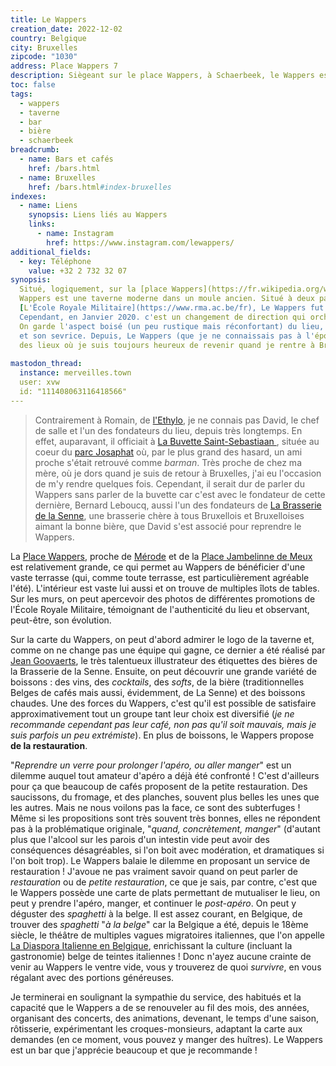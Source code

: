 ```yaml
---
title: Le Wappers
creation_date: 2022-12-02
country: Belgique
city: Bruxelles
zipcode: "1030"
address: Place Wappers 7
description: Siègeant sur le place Wappers, à Schaerbeek, le Wappers est une taverne conviviale.
toc: false
tags:
  - wappers
  - taverne
  - bar
  - bière
  - schaerbeek
breadcrumb:
  - name: Bars et cafés
    href: /bars.html
  - name: Bruxelles
    href: /bars.html#index-bruxelles
indexes:
  - name: Liens
    synopsis: Liens liés au Wappers
    links:
      - name: Instagram
        href: https://www.instagram.com/lewappers/
additional_fields:
  - key: Téléphone
    value: +32 2 732 32 07
synopsis:
  Situé, logiquement, sur la [place Wappers](https://fr.wikipedia.org/wiki/Place_Wappers), le
  Wappers est une taverne moderne dans un moule ancien. Situé à deux pas de
  [L'Ëcole Royale Militaire](https://www.rma.ac.be/fr), Le Wappers fut le théâtre de leurs pauses.
  Cependant, en Janvier 2020. c'est un changement de direction qui orchestrera une lente mutation.
  On garde l'aspect boisé (un peu rustique mais réconfortant) du lieu, et on modernise sa carte
  et son sevrice. Depuis, Le Wappers (que je ne connaissais pas à l'époque), est devenu un
  des lieux où je suis toujours heureux de revenir quand je rentre à Bruxelles !
  
mastodon_thread:
  instance: merveilles.town
  user: xvw
  id: "111408063116418566"
---
```


> Contrairement à Romain, de [l'Ethylo](/addresses/ethylo.html), je ne connais
> pas David, le chef de salle et l'un des fondateurs du lieu, depuis très
> longtemps. En effet, auparavant, il officiait à [La Buvette Saint-Sebastiaan
> ](https://www.buvettesintsebastiaan.com/), située au coeur du [parc
> Josaphat](https://fr.wikipedia.org/wiki/Parc_Josaphat) où, par le plus grand
> des hasard, un ami proche s'était retrouvé comme _barman_. Très proche de
> chez ma mère, où je dors quand je suis de retour à Bruxelles, j'ai eu
> l'occasion de m'y rendre quelques fois. Cependant, il serait dur de parler du
> Wappers sans parler de la buvette car c'est avec le fondateur de cette
> dernière, Bernard Leboucq, aussi l'un des fondateurs de [La Brasserie de la
> Senne](https://www.brasseriedelasenne.be/?lang=fr), une brasserie chère à tous
> Bruxellois et Bruxelloises aimant la bonne bière, que David s'est associé pour
> reprendre le Wappers.

La [Place Wappers](https://fr.wikipedia.org/wiki/Place_Wappers), proche de
[Mérode](<https://fr.wikipedia.org/wiki/Merode_(m%C3%A9tro_de_Bruxelles)>) et de
la [Place Jambelinne de
Meux](https://fr.wikipedia.org/wiki/Place_de_Jamblinne_de_Meux) est relativement
grande, ce qui permet au Wappers de bénéficier d'une vaste terrasse (qui, comme
toute terrasse, est particulièrement agréable l'été). L'intérieur est vaste lui
aussi et on trouve de multiples îlots de tables. Sur les murs, on peut
apercevoir des photos de différentes promotions de l'École Royale Militaire,
témoignant de l'authenticité du lieu et observant, peut-être, son évolution.

Sur la carte du Wappers, on peut d'abord admirer le logo de la taverne et, comme
on ne change pas une équipe qui gagne, ce dernier a été réalisé par [Jean
Goovaerts](https://beer.be/portrait/jean-goovaerts-illustrateur-des-etiquettes-de-la-senne/),
le très talentueux illustrateur des étiquettes des bières de la Brasserie de la
Senne. Ensuite, on peut découvrir une grande variété de boissons : des vins, des
_cocktails_, des _softs_, de la bière (traditionnelles Belges de cafés mais
aussi, évidemment, de La Senne) et des boissons chaudes. Une des forces du
Wappers, c'est qu'il est possible de satisfaire approximativement tout un groupe
tant leur choix est diversifié (_je ne recommande cependant pas leur café, non
pas qu'il soit mauvais, mais je suis parfois un peu extrémiste_). En plus de
boissons, le Wappers propose **de la restauration**.

"_Reprendre un verre pour prolonger l'apéro, ou aller manger_" est un dilemme
auquel tout amateur d'apéro a déjà été confronté ! C'est d'ailleurs pour ça que
beaucoup de cafés proposent de la petite restauration. Des saucissons, du
fromage, et des planches, souvent plus belles les unes que les autres. Mais ne
nous voilons pas la face, ce sont des subterfuges ! Même si les propositions
sont très souvent très bonnes, elles ne répondent pas à la problématique
originale, "_quand, concrètement, manger_" (d'autant plus que l'alcool sur les
parois d'un intestin vide peut avoir des conséquences désagréables, si l'on boit
avec modération, et dramatiques si l'on boit trop). Le Wappers balaie le dilemme
en proposant un service de restauration ! J'avoue ne pas vraiment savoir quand
on peut parler de _restauration_ ou de _petite restauration_, ce que je sais,
par contre, c'est que le Wappers possède une carte de plats permettant de
mutualiser le lieu, on peut y prendre l'apéro, manger, et continuer le
_post-apéro_. On peut y déguster des _spaghetti_ à la belge. Il est assez
courant, en Belgique, de trouver des _spaghetti_ "_à la belge_" car la Belgique
a été, depuis le 18ème siècle, le théâtre de multiples vagues migratoires
italiennes, que l'on appelle [La Diaspora Italienne en
Belgique](https://fr.wikipedia.org/wiki/Italiens_en_Belgique), enrichissant la
culture (incluant la gastronomie) belge de teintes italiennes ! Donc n'ayez
aucune crainte de venir au Wappers le ventre vide, vous y trouverez de quoi
_survivre_, en vous régalant avec des portions généreuses.

Je terminerai en soulignant la sympathie du service, des habitués et la capacité
que le Wappers a de se renouveler au fil des mois, des années, organisant des
concerts, des animations, devenant, le temps d'une saison, rôtisserie,
expérimentant les croques-monsieurs, adaptant la carte aux demandes (en ce
moment, vous pouvez y manger des huîtres). Le Wappers est un bar que j'apprécie
beaucoup et que je recommande !
